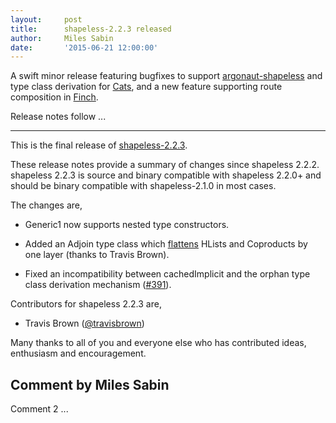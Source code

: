 ```yaml
---
layout:     post
title:      shapeless-2.2.3 released
author:     Miles Sabin
date:       '2015-06-21 12:00:00'
---
```



A swift minor release featuring bugfixes to support [argonaut-shapeless][argonaut-shapeless] and type class derivation
for [Cats][cats], and a new feature supporting route composition in [Finch][finch].

<span class="break"></span>

Release notes follow ...

[argonaut-shapeless]: https://github.com/alexarchambault/argonaut-shapeless
[cats]: https://github.com/non/cats
[finch]: https://github.com/finagle/finch

---

This is the final release of [shapeless-2.2.3][shapeless].

These release notes provide a summary of changes since shapeless 2.2.2.
shapeless 2.2.3 is source and binary compatible with shapeless 2.2.0+
and should be binary compatible with shapeless-2.1.0 in most cases.

The changes are,

* Generic1 now supports nested type constructors.

* Added an Adjoin type class which [flattens][router] HLists and
  Coproducts by one layer (thanks to Travis Brown).

* Fixed an incompatibility between cachedImplicit and the orphan type
  class derivation mechanism ([#391][issue-391]).

Contributors for shapeless 2.2.3 are,

* Travis Brown ([@travisbrown](https://twitter.com/travisbrown))

Many thanks to all of you and everyone else who has contributed ideas,
enthusiasm and encouragement.

[shapeless]: https://github.com/milessabin/shapeless
[router]: https://github.com/milessabin/shapeless/blob/master/examples/src/main/scala/shapeless/examples/router.scala
[issue-391]: https://github.com/milessabin/shapeless/issues/391

Comment by Miles Sabin
--------
Comment 2 ...

